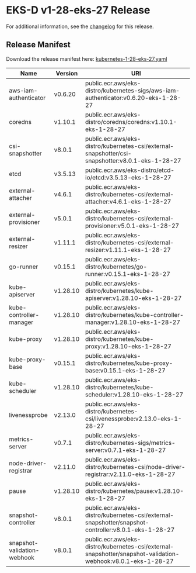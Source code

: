 # EKS-D v1-28-eks-27 Release

For additional information, see the [changelog](CHANGELOG-v1-28-eks-27.md) for this release.

## Release Manifest

Download the release manifest here: [kubernetes-1-28-eks-27.yaml](https://distro.eks.amazonaws.com/kubernetes-1-28/kubernetes-1-28-eks-27.yaml)

| Name | Version | URI |
|------|---------|-----|
| aws-iam-authenticator | v0.6.20 | public.ecr.aws/eks-distro/kubernetes-sigs/aws-iam-authenticator:v0.6.20-eks-1-28-27 |
| coredns | v1.10.1 | public.ecr.aws/eks-distro/coredns/coredns:v1.10.1-eks-1-28-27 |
| csi-snapshotter | v8.0.1 | public.ecr.aws/eks-distro/kubernetes-csi/external-snapshotter/csi-snapshotter:v8.0.1-eks-1-28-27 |
| etcd | v3.5.13 | public.ecr.aws/eks-distro/etcd-io/etcd:v3.5.13-eks-1-28-27 |
| external-attacher | v4.6.1 | public.ecr.aws/eks-distro/kubernetes-csi/external-attacher:v4.6.1-eks-1-28-27 |
| external-provisioner | v5.0.1 | public.ecr.aws/eks-distro/kubernetes-csi/external-provisioner:v5.0.1-eks-1-28-27 |
| external-resizer | v1.11.1 | public.ecr.aws/eks-distro/kubernetes-csi/external-resizer:v1.11.1-eks-1-28-27 |
| go-runner | v0.15.1 | public.ecr.aws/eks-distro/kubernetes/go-runner:v0.15.1-eks-1-28-27 |
| kube-apiserver | v1.28.10 | public.ecr.aws/eks-distro/kubernetes/kube-apiserver:v1.28.10-eks-1-28-27 |
| kube-controller-manager | v1.28.10 | public.ecr.aws/eks-distro/kubernetes/kube-controller-manager:v1.28.10-eks-1-28-27 |
| kube-proxy | v1.28.10 | public.ecr.aws/eks-distro/kubernetes/kube-proxy:v1.28.10-eks-1-28-27 |
| kube-proxy-base | v0.15.1 | public.ecr.aws/eks-distro/kubernetes/kube-proxy-base:v0.15.1-eks-1-28-27 |
| kube-scheduler | v1.28.10 | public.ecr.aws/eks-distro/kubernetes/kube-scheduler:v1.28.10-eks-1-28-27 |
| livenessprobe | v2.13.0 | public.ecr.aws/eks-distro/kubernetes-csi/livenessprobe:v2.13.0-eks-1-28-27 |
| metrics-server | v0.7.1 | public.ecr.aws/eks-distro/kubernetes-sigs/metrics-server:v0.7.1-eks-1-28-27 |
| node-driver-registrar | v2.11.0 | public.ecr.aws/eks-distro/kubernetes-csi/node-driver-registrar:v2.11.0-eks-1-28-27 |
| pause | v1.28.10 | public.ecr.aws/eks-distro/kubernetes/pause:v1.28.10-eks-1-28-27 |
| snapshot-controller | v8.0.1 | public.ecr.aws/eks-distro/kubernetes-csi/external-snapshotter/snapshot-controller:v8.0.1-eks-1-28-27 |
| snapshot-validation-webhook | v8.0.1 | public.ecr.aws/eks-distro/kubernetes-csi/external-snapshotter/snapshot-validation-webhook:v8.0.1-eks-1-28-27 |
